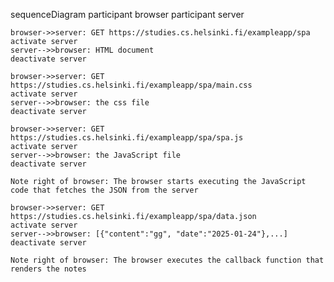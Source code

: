 sequenceDiagram
    participant browser
    participant server
    
    browser->>server: GET https://studies.cs.helsinki.fi/exampleapp/spa
    activate server
    server-->>browser: HTML document
    deactivate server

    browser->>server: GET https://studies.cs.helsinki.fi/exampleapp/spa/main.css
    activate server
    server-->>browser: the css file
    deactivate server   

    browser->>server: GET https://studies.cs.helsinki.fi/exampleapp/spa/spa.js
    activate server
    server-->>browser: the JavaScript file
    deactivate server

    Note right of browser: The browser starts executing the JavaScript code that fetches the JSON from the server
   
    browser->>server: GET https://studies.cs.helsinki.fi/exampleapp/spa/data.json
    activate server
    server-->>browser: [{"content":"gg", "date":"2025-01-24"},...]
    deactivate server
   
    Note right of browser: The browser executes the callback function that renders the notes
